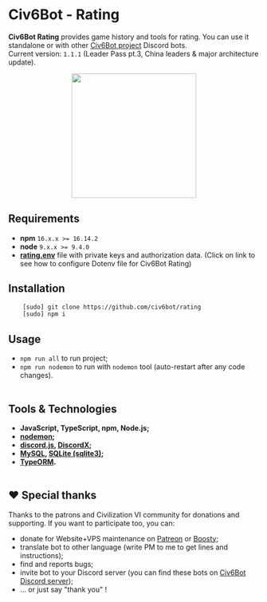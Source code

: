 # Civ6Bot - Rating

**Civ6Bot Rating** provides game history and tools for rating. You can use it standalone or with other [Civ6Bot project](https://github.com/civ6bot/) Discord bots.
<br>
Current version: `1.1.1` (Leader Pass pt.3, China leaders & major architecture update).
<p align="center">
    <img src="https://cdn.discordapp.com/attachments/1040700041309995108/1066093861639835678/rating.png"  width="250" height="250">
</p>

## <a name="requirements"></a>Requirements
* **npm** `16.x.x >= 16.14.2`
* **node** `9.x.x >= 9.4.0`
* [**rating.env**](https://github.com/civ6bot/rating/tree/main/docs/env-rating.md) file with private keys and authorization data. (Click on link to see how to configure Dotenv file for Civ6Bot Rating)

## <a name="installation"></a>Installation
```bash
    [sudo] git clone https://github.com/civ6bot/rating
    [sudo] npm i
```

## <a name="usage"></a>Usage
* `npm run all` to run project;
* `npm run nodemon` to run with `nodemon` tool (auto-restart after any code changes).
<br/><br/>

## <a name="tools"></a>Tools & Technologies
* **JavaScript, TypeScript, npm, Node.js;**
* **[nodemon](https://www.npmjs.com/package/nodemon);**
* **[discord.js](https://discord.js.org/#/), [DiscordX](https://www.npmjs.com/package/discordx);**
* **[MySQL](https://www.npmjs.com/package/mysql), [SQLite (sqlite3)](https://www.npmjs.com/package/sqlite3);**
* **[TypeORM](https://typeorm.io/).**
<br/><br/>
## ❤️ Special thanks
Thanks to the patrons and Civilization VI community for donations and supporting. If you want to participate too, you can:
- donate for Website+VPS maintenance on [Patreon](https://www.patreon.com/civ6bot) or [Boosty](https://boosty.to/civ6bot);
- translate bot to other language (write PM to me to get lines and instructions);
- find and reports bugs;
- invite bot to your Discord server (you can find these bots on [Civ6Bot Discord server](https://discord.gg/CzCQPjxXTy));
- ... or just say "thank you" !
